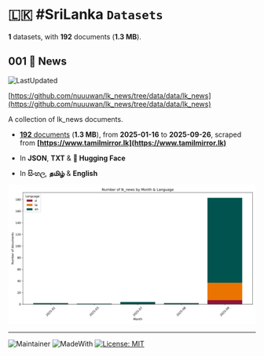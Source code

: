 # 🇱🇰 #SriLanka `Datasets`

**1** datasets, with **192** documents (**1.3 MB**).

## 001 📄 News

![LastUpdated](https://img.shields.io/badge/last_updated-2025--09--26_10:31:15-green)

[https://github.com/nuuuwan/lk_news/tree/data/data/lk_news](https://github.com/nuuuwan/lk_news/tree/data/data/lk_news)

A collection of lk_news documents.

- [**192** documents](https://github.com/nuuuwan/lk_news/tree/data/data/lk_news) (**1.3 MB**), from **2025-01-16** to **2025-09-26**, scraped from **[https://www.tamilmirror.lk](https://www.tamilmirror.lk)**

- In **JSON**, **TXT** & **🤗 Hugging Face**

- In **සිංහල**, **தமிழ்** & **English**

![Chart](https://raw.githubusercontent.com/nuuuwan/lk_news/refs/heads/data/data/lk_news/docs_by_month_and_lang.png)

---

![Maintainer](https://img.shields.io/badge/maintainer-nuuuwan-red)
![MadeWith](https://img.shields.io/badge/made_with-python-blue)
[![License: MIT](https://img.shields.io/badge/License-MIT-yellow.svg)](https://opensource.org/licenses/MIT)
